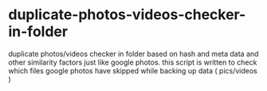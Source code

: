 # duplicate-photos-videos-checker-in-folder
duplicate photos/videos checker in folder based on hash and meta data and other similarity factors just like google photos. this script is written to check which files google photos have skipped while backing up data ( pics/videos )

